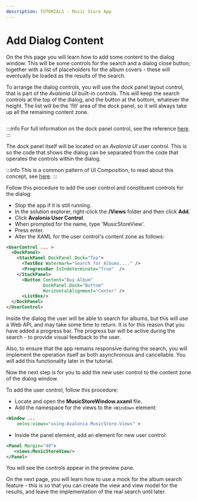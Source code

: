 ```yaml
---
description: TUTORIALS - Music Store App
---
```


# Add Dialog Content

On the this page you will learn how to add some content to the dialog window. This will be some controls for the search and a dialog close button; together with a list of placeholders for the album covers - these will eventually be loaded as the results of the search.

To arrange the dialog controls, you will use the dock panel layout control, that is part of the _Avalonia UI_ built-in controls. This will keep the search controls at the top of the dialog, and the button at the bottom, whatever the height. The list will be the 'fill' area of the dock panel, so it will always take up all the remaining content zone.&#x20;

<div style={{textAlign: 'center'}}>
  <img src="../../.gitbook/assets/image (9) (3).png" alt=""/>
</div>

:::info
For full information on the dock panel control, see the reference [here](../../reference/controls/dockpanel.md).
:::

The dock panel itself will be located on an _Avalonia UI_ user control. This is so the code that shows the dialog can be separated from the code that operates the controls within the dialog.

:::info
This is a common pattern of UI Composition, to read about this concept, see [here](../../concepts/ui-composition.md).
:::

Follow this procedure to add the user control and constituent controls for the dialog:

- Stop the app if it is still running.
- In the solution explorer, right-click the **/Views** folder and then click **Add**. &#x20;
- Click **Avalonia User Control**.
- When prompted for the name, type 'MusicStoreView'.
- Press enter.
- Alter the XAML for the user control's content zone as follows:

```xml
<UserControl ... >
  <DockPanel>
    <StackPanel DockPanel.Dock="Top">
      <TextBox Watermark="Search for Albums...." />
      <ProgressBar IsIndeterminate="True"  />
    </StackPanel>
      <Button Content="Buy Album" 
              DockPanel.Dock="Bottom" 
              HorizontalAlignment="Center" />
      <ListBox/>
  </DockPanel>
</UserControl>
```

Inside the dialog the user will be able to search for albums, but this will use a Web API, and may take some time to return. It is for this reason that you have added a progress bar. The progress bar will be active during the search - to provide visual feedback to the user.

Also, to ensure that the app remains responsive during the search, you will implement the operation itself as both asynchronous and cancellable.  You will add this functionality later in the tutorial.

Now the next step is for you to add the new user control to the content zone of the dialog window.&#x20;

To add the user control, follow this procedure:

- Locate and open the **MusicStoreWindow.axaml** file. &#x20;
- Add the namespace for the views to the `<Window>` element:

```xml
<Window ...
    xmlns:views="using:Avalonia.MusicStore.Views" >    
```

- Inside the panel element, add an element for new user control:

```xml
<Panel Margin="40">
   <views:MusicStoreView/>
</Panel>
```

You will see the controls appear in the preview pane.

On the next page, you will learn how to use a mock for the album search feature - this is so that you can create the view and view model for the results, and leave the implementation of the real search until later.&#x20;
